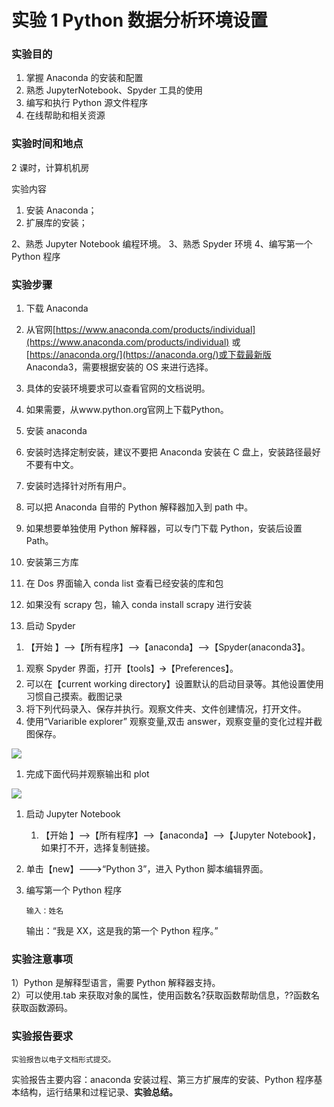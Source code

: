 # 实验 1 Python 数据分析环境设置

### 实验目的

1. 掌握 Anaconda 的安装和配置
1. 熟悉 JupyterNotebook、Spyder 工具的使用
1. 编写和执行 Python 源文件程序
1. 在线帮助和相关资源

### 实验时间和地点

2 课时，计算机机房

实验内容

1. 安装 Anaconda；
1. 扩展库的安装；

2、熟悉 Jupyter Notebook 编程环境。
3、熟悉 Spyder 环境
4、编写第一个 Python 程序

### 实验步骤

1. 下载 Anaconda

1. 从官网[https://www.anaconda.com/products/individual](https://www.anaconda.com/products/individual) 或[https://anaconda.org/](https://anaconda.org/)或下载最新版 Anaconda3，需要根据安装的 OS 来进行选择。
1. 具体的安装环境要求可以查看官网的文档说明。
1. 如果需要，从www.python.org官网上下载Python。
1. 安装 anaconda
1. 安装时选择定制安装，建议不要把 Anaconda 安装在 C 盘上，安装路径最好不要有中文。
1. 安装时选择针对所有用户。
1. 可以把 Anaconda 自带的 Python 解释器加入到 path 中。
1. 如果想要单独使用 Python 解释器，可以专门下载 Python，安装后设置 Path。
1. 安装第三方库
1. 在 Dos 界面输入 conda list 查看已经安装的库和包
1. 如果没有 scrapy 包，输入 conda install scrapy 进行安装
1. 启动 Spyder

1) 【开始 】-->【所有程序】-->【anaconda】-->【Spyder(anaconda3】。

1. 观察 Spyder 界面，打开【tools】🡪【Preferences】。
1. 可以在【current working directory】设置默认的启动目录等。其他设置使用习惯自己摸索。截图记录
1. 将下列代码录入、保存并执行。观察文件夹、文件创建情况，打开文件。
1. 使用“Variarible explorer” 观察变量,双击 answer，观察变量的变化过程并截图保存。

![](https://cdn.nlark.com/yuque/0/2022/png/23075474/1642830964795-80dde0ce-e09c-4816-8830-bea91729342a.png#)

1. 完成下面代码并观察输出和 plot

![](https://cdn.nlark.com/yuque/0/2022/png/23075474/1642830965216-d8844e43-1285-47f6-b6b1-aa55ea99a36a.png#)

1.  启动 Jupyter Notebook
    1. 【开始 】-->【所有程序】-->【anaconda】-->【Jupyter Notebook】，如果打不开，选择复制链接。
1.  单击【new】--->“Python 3”，进入 Python 脚本编辑界面。

1.  编写第一个 Python 程序

        输入：姓名

    输出：“我是 XX，这是我的第一个 Python 程序。”

### 实验注意事项

1）Python 是解释型语言，需要 Python 解释器支持。  
2）可以使用.tab 来获取对象的属性，使用函数名?获取函数帮助信息，??函数名获取函数源码。

### 实验报告要求

    实验报告以电子文档形式提交。

实验报告主要内容：anaconda 安装过程、第三方扩展库的安装、Python 程序基本结构，运行结果和过程记录、**实验总结。**
